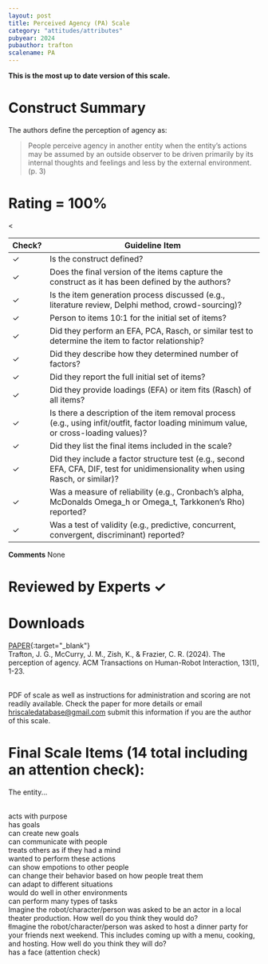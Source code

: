 ```yaml
---
layout: post
title: Perceived Agency (PA) Scale
category: "attitudes/attributes"
pubyear: 2024
pubauthor: trafton
scalename: PA
---
```


**This is the most up to date version of this scale.**

# Construct Summary

The authors define the perception of agency as:

>People perceive agency in another entity when the entity’s actions may be assumed by an outside observer to be driven primarily by its internal thoughts and feelings and less by the external environment. (p. 3)

# Rating = 100% 

<table>
  <thead>
    <tr>
      <th>Check?</th>
      <th>Guideline Item</th>
    </tr>
  </thead>
  <tbody>
    <tr>
      <td>&#10003;</td>
      <td>Is the construct defined?</td>
    </tr>
    <tr>
      <td>&#10003;</td>
      <td>Does the final version of the items capture the construct as it has been defined by the authors?</td>
    </tr>
    <tr>
      <td>&#10003;</td>
      <td>Is the item generation process discussed (e.g., literature review, Delphi method, crowd-sourcing)?</td>
    </tr>
    <tr>
      <td>&#10003;</td>
      <td>Person to items 10:1 for the initial set of items?</td>
    </tr>
    <tr>
      <td>&#10003;</td>
      <td>Did they perform an EFA, PCA, Rasch, or similar test to determine the item to factor relationship?</td>
    </tr>
    <tr>
      <td>&#10003;</td>
      <td>Did they describe how they determined number of factors?</td>
    </tr>
    <tr>
      <td>&#10003;</td>
      <td>Did they report the full initial set of items?</td>
    </tr>
    <tr>
      <td>&#10003;</td>
      <td>Did they provide loadings (EFA) or item fits (Rasch) of all items?</td>
    </tr>
    <tr>
      <<td>&#10003;</td>
      <td>Is there a description of the item removal process (e.g., using infit/outfit, factor loading minimum value, or cross-loading values)?</td>
    </tr>
    <tr>
      <td>&#10003;</td>
      <td>Did they list the final items included in the scale?</td>
    </tr>
    <tr>
      <td>&#10003;</td>
      <td>Did they include a factor structure test (e.g., second EFA, CFA, DIF, test for unidimensionality when using Rasch, or similar)?</td>
    </tr>
    <tr>
      <td>&#10003;</td>
      <td>Was a measure of reliability (e.g., Cronbach’s alpha, McDonalds Omega_h or Omega_t, Tarkkonen’s Rho) reported?</td>
    </tr>
    <tr>
      <td>&#10003;</td>
      <td>Was a test of validity (e.g., predictive, concurrent, convergent, discriminant) reported?</td>
    </tr>
  </tbody>
</table>

**Comments**
None

# Reviewed by Experts &#10003;

# Downloads
[PAPER](https://dl.acm.org/doi/full/10.1145/3640011){:target="_blank"}
<br>Trafton, J. G., McCurry, J. M., Zish, K., & Frazier, C. R. (2024). The perception of agency. ACM Transactions on Human-Robot Interaction, 13(1), 1-23.

<br>PDF of scale as well as instructions for administration and scoring are not readily available. Check the paper for more details or email hriscaledatabase@gmail.com submit this information if you are the author of this scale.

# Final Scale Items (14 total including an attention check):
The entity...

<br>acts with purpose
<br>has goals
<br>can create new goals 
<br>can communicate with people
<br>treats others as if they had a mind
<br>wanted to perform these actions
<br>can show empotions to other people
<br>can change their behavior based on how people treat them
<br>can adapt to different situations
<br>would do well in other environments
<br>can perform many types of tasks 
<br>Imagine the robot/character/person was asked to be an actor in a local theater production. How well do you think they would do?
<br>łImagine the robot/character/person was asked to host a dinner party for your friends next weekend. This includes coming up with a menu, cooking, and hosting. How well do you think they will do?
<br>has a face (attention check)